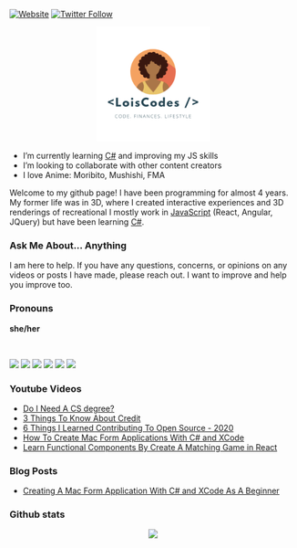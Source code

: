 


[![Website](https://img.shields.io/website?label=Website&color=2A9D8F&labelColor=264653&style=flat-square&url=http%3A%2F%2Fmulti.loisisanimated.com)](http://multi.loisisanimated.com)
[![Twitter Follow](https://img.shields.io/twitter/follow/loiscodes?color=f4a261&labelColor=264653&logo=twitter&style=flat-square)](https://twitter.com/intent/follow?original_referer=https%3A%2F%2Fgithub.com%2Floiscodes&screen_name=loiscodes)

<p align="center">
<img width="200" height="200" src="logo/_LoisCodes.png">

</p>

- I’m currently learning [C#](https://github.com/topics/csharp) and improving my JS skills
- I’m looking to collaborate with other content creators
- I love Anime: Moribito, Mushishi, FMA

Welcome to my github page! I have been programming for almost 4 years. My former life was in 3D, where I created interactive experiences and 3D renderings of recreational I mostly work in [JavaScript](https://github.com/topics/javascript) (React, Angular, JQuery) but have been learning [C#](https://github.com/topics/csharp).

### Ask Me About... Anything
I am here to help. If you have any questions, concerns, or opinions on any videos or posts I have made, please reach out. I want to improve and help you improve too.

### Pronouns
__she/her__

<br />

[<img src="https://img.icons8.com/wired/40/264653/youtube.svg" />](https://youtube.com/channel/UCNKMWBhe6U8ZZ2fJSggdzsA) [<img src="https://img.icons8.com/wired/40/264653/facebook.svg" />](http://fb.com/loiscodes) [<img src="https://img.icons8.com/wired/40/264653/instagram.svg" />](http://instagram.com/lois_codes) [<img src="https://img.icons8.com/wired/40/264653/twitter.svg" />](http://twitter.com/loiscodes) [<img src="https://img.icons8.com/windows/45/264653/dev.svg" />](http://dev.to/loiscodes)
  [<img src="https://img.icons8.com/dotty/40/264653/open-resume.png" />](https://drive.google.com/file/d/1b9JqTNtKDfWroMMAN4COt1uaW4DRaqny/view?usp=sharing)


  ### Youtube Videos
<!-- YOUTUBE:START -->
- [Do I Need A CS degree?](https://www.youtube.com/watch?v=y8FUZtcq170)
- [3 Things To Know About Credit](https://www.youtube.com/watch?v=N_H7p_yxdYg)
- [6 Things I Learned Contributing To Open Source - 2020](https://www.youtube.com/watch?v=jQbHeB9RG8k)
- [How To Create Mac Form Applications With C# and XCode](https://www.youtube.com/watch?v=B8LnYlTiYp4)
- [Learn Functional Components By Create A Matching Game in React](https://www.youtube.com/watch?v=TDPn1UsOjDY)
<!-- YOUTUBE:END -->

  ### Blog Posts
<!-- BLOG-LIST:START -->
- [Creating A Mac Form Application
With C# and XCode As A Beginner](https://dev.to/loiscodes/creating-a-mac-form-application-with-c-and-xcode-as-a-beginner-51ao)
<!-- BLOG-LIST:END -->


### Github stats
<p align="center">
<img src="https://github-readme-stats.vercel.app/api?username=loiscodes">
<br>
</p>